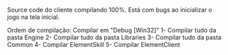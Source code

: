 Source code do cliente compilando 100%.
Está com bugs ao inicializar o jogo na tela inicial.

Ordem de compilação:
Compilar em "Debug [Win32]"
1- Compilar tudo da pasta Engine
2- Compilar tudo da pasta Libraries
3- Compilar tudo da pasta Common
4- Compilar ElementSkill
5- Compilar ElementClient
